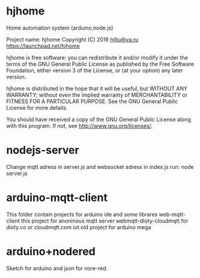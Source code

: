 # hjhome
Home automation system (arduino,node.js)

Project name: hjhome
Copyright (C) 2016  hjltu@ya.ru
https://launchpad.net/hjhome

hjhome is free software: you can redistribute it and/or modify
it under the terms of the GNU General Public License as published by
the Free Software Foundation, either version 3 of the License, or
(at your option) any later version.

hjhome is distributed in the hope that it will be useful,
but WITHOUT ANY WARRANTY; without even the implied warranty of
MERCHANTABILITY or FITNESS FOR A PARTICULAR PURPOSE.  See the
GNU General Public License for more details.

You should have received a copy of the GNU General Public License
along with this program.  If not, see <http://www.gnu.org/licenses/>.

#	nodejs-server
Change mqtt adress in server.js and websocket adress in index.js
run: node server.js

#	arduino-mqtt-client
This folder contain projects for arduino ide and some librares
web-mqtt-client this project for anoninous mqtt server
webmqtt-dioty-cloudmqtt for dioty.co or cloudmqtt.com
iot old project for arduino mega

# arduino+nodered
Sketch for arduino and json for nore-red.
